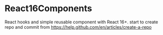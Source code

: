 # React16Components
React hooks and simple reusable component with React 16+.
start to create repo and commit from https://help.github.com/en/articles/create-a-repo
